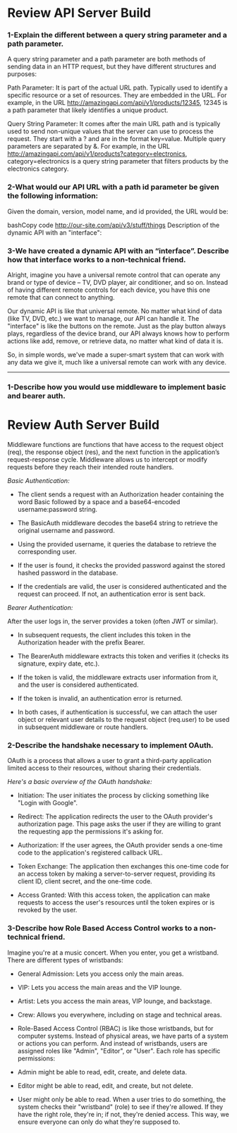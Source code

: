 # Review API Server Build
### 1-Explain the different between a query string parameter and a path parameter.

A query string parameter and a path parameter are both methods of sending data in an HTTP request, but they have different structures and purposes:

Path Parameter: It is part of the actual URL path. Typically used to identify a specific resource or a set of resources. They are embedded in the URL. For example, in the URL http://amazingapi.com/api/v1/products/12345, 12345 is a path parameter that likely identifies a unique product.

Query String Parameter: It comes after the main URL path and is typically used to send non-unique values that the server can use to process the request. They start with a ? and are in the format key=value. Multiple query parameters are separated by &. For example, in the URL http://amazingapi.com/api/v1/products?category=electronics, category=electronics is a query string parameter that filters products by the electronics category.

### 2-What would our API URL with a path id parameter be given the following information:
Given the domain, version, model name, and id provided, the URL would be:

bashCopy code
http://our-site.com/api/v3/stuff/things
Description of the dynamic API with an "interface":


### 3-We have created a dynamic API with an “interface”. Describe how that interface works to a non-technical friend.
Alright, imagine you have a universal remote control that can operate any brand or type of device – TV, DVD player, air conditioner, and so on. Instead of having different remote controls for each device, you have this one remote that can connect to anything.

Our dynamic API is like that universal remote. No matter what kind of data (like TV, DVD, etc.) we want to manage, our API can handle it. The "interface" is like the buttons on the remote. Just as the play button always plays, regardless of the device brand, our API always knows how to perform actions like add, remove, or retrieve data, no matter what kind of data it is.

So, in simple words, we've made a super-smart system that can work with any data we give it, much like a universal remote can work with any device.
*** 
### 1-Describe how you would use middleware to implement basic and bearer auth.
# Review Auth Server Build


Middleware functions are functions that have access to the request object (req), the response object (res), and the next function in the application’s request-response cycle. Middleware allows us to intercept or modify requests before they reach their intended route handlers.

*Basic Authentication:*

- The client sends a request with an Authorization header containing the word Basic followed by a space and a base64-encoded username:password string.

- The BasicAuth middleware decodes the base64 string to retrieve the original username and password.

- Using the provided username, it queries the database to retrieve the corresponding user.

- If the user is found, it checks the provided password against the stored hashed password in the database.

- If the credentials are valid, the user is considered authenticated and the request can proceed. If not, an authentication error is sent back.

*Bearer Authentication:*

After the user logs in, the server provides a token (often JWT or similar).
- In subsequent requests, the client includes this token in the Authorization header with the prefix Bearer.

- The BearerAuth middleware extracts this token and verifies it (checks its signature, expiry date, etc.).

- If the token is valid, the middleware extracts user information from it, and the user is considered authenticated.

- If the token is invalid, an authentication error is returned.

- In both cases, if authentication is successful, we can attach the user object or relevant user details to the request object (req.user) to be used in subsequent middleware or route handlers.

### 2-Describe the handshake necessary to implement OAuth.

OAuth is a process that allows a user to grant a third-party application limited access to their resources, without sharing their credentials. 

*Here's a basic overview of the OAuth handshake:*

- Initiation: The user initiates the process by clicking something like "Login with Google".

- Redirect: The application redirects the user to the OAuth provider's authorization page. This page asks the user if they are willing to grant the requesting app the permissions it's asking for.

- Authorization: If the user agrees, the OAuth provider sends a one-time code to the application's registered callback URL.

- Token Exchange: The application then exchanges this one-time code for an access token by making a server-to-server request, providing its client ID, client secret, and the one-time code.

- Access Granted: With this access token, the application can make requests to access the user's resources until the token expires or is revoked by the user.


### 3-Describe how Role Based Access Control works to a non-technical friend.

Imagine you're at a music concert. When you enter, you get a wristband. There are different types of wristbands:

- General Admission: Lets you access only the main areas.
- VIP: Lets you access the main areas and the VIP lounge.
- Artist: Lets you access the main areas, VIP lounge, and backstage.
- Crew: Allows you everywhere, including on stage and technical areas.
- Role-Based Access Control (RBAC) is like those wristbands, but for computer systems. Instead of physical areas, we have parts of a system or actions you can perform. And instead of wristbands, users are assigned roles like "Admin", "Editor", or "User". Each role has specific permissions:

- Admin might be able to read, edit, create, and delete data.
- Editor might be able to read, edit, and create, but not delete.
- User might only be able to read.
When a user tries to do something, the system checks their "wristband" (role) to see if they're allowed. If they have the right role, they're in; if not, they're denied access. This way, we ensure everyone can only do what they're supposed to.

